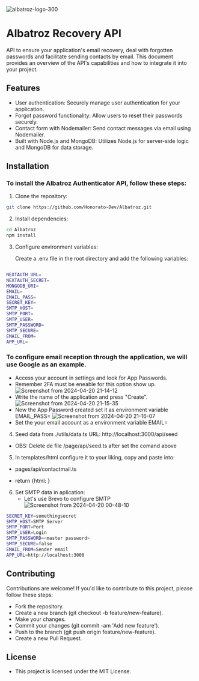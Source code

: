 
![albatroz-logo-300](https://github.com/Honorato-Dev/Albatroz/assets/101150943/e3405d9a-8696-4a93-9207-689f421b0402)


# Albatroz Recovery API


API to ensure your application's email recovery, deal with forgotten passwords and facilitate sending contacts by email. This document provides an overview of the API's capabilities and how to integrate it into your project.

## Features

- User authentication: Securely manage user authentication for your application.
- Forgot password functionality: Allow users to reset their passwords securely.
- Contact form with Nodemailer: Send contact messages via email using Nodemailer.
- Built with Node.js and MongoDB: Utilizes Node.js for server-side logic and MongoDB for data storage.


## Installation

### To install the Albatroz Authenticator API, follow these steps:

1. Clone the repository:

```bash
git clone https://github.com/Honorato-Dev/Albatroz.git
```
2. Install dependencies:
```bash
cd Albatroz
npm install
```
3. Configure environment variables:

   Create a .env file in the root directory and add the following variables:
```bash

NEXTAUTH_URL=
NEXTAUTH_SECRET=
MONGODB_URI=
EMAIL=
EMAIL_PASS=
SECRET_KEY=
SMTP_HOST=
SMTP_PORT=
SMTP_USER=
SMTP_PASSWORD=
SMTP_SECURE=
EMAIL_FROM=
APP_URL=

```
### To configure email reception through the application, we will use Google as an example.
   - Access your account in settings and look for App Passwords.
   - Remember 2FA must be eneable for this option show up.
    ![Screenshot from 2024-04-20 21-14-12](https://github.com/Honorato-Dev/crud-angular-spring/assets/101150943/7cf4c9f4-7435-4339-a35f-b202a30553ba)
   - Write the name of the application and press "Create".
    ![Screenshot from 2024-04-20 21-15-35](https://github.com/Honorato-Dev/crud-angular-spring/assets/101150943/86851a68-d2d4-447a-8e40-09ed3fbe9922)
   - Now the App Password created set it as environment variable EMAIL_PASS= 
    ![Screenshot from 2024-04-20 21-16-07](https://github.com/Honorato-Dev/crud-angular-spring/assets/101150943/4ae072fa-0468-4c2b-9232-118b0b4384a1)
   - Set the your email account as a environment variable EMAIL=

4. Seed data from ./utils/data.ts
 URL: http://localhost:3000/api/seed
 - OBS: Delete de file /page/api/seed.ts   after set the comand above

 
5. In templates/html configure it to your liking, copy and paste into:
 - pages/api/contactmail.ts

 -  return {html: <Content>}

6. Set SMTP data in aplication:
   - Let's use Brevo to configure SMTP
    ![Screenshot from 2024-04-20 00-48-10](https://github.com/Honorato-Dev/tech-quiz/assets/101150943/a48ffb84-60fa-4bc2-afd4-aaf72678a4c0)

```bash
SECRET_KEY=somethingsecret
SMTP_HOST=SMTP Server
SMTP_PORT=Port
SMTP_USER=Login
SMTP_PASSWORD=<master password>
SMTP_SECURE=false
EMAIL_FROM=Sender email
APP_URL=http://localhost:3000
```

## Contributing

  Contributions are welcome! If you'd like to contribute to this project, please follow these steps:

   -  Fork the repository.
   - Create a new branch (git checkout -b feature/new-feature).
   -  Make your changes.
   -  Commit your changes (git commit -am 'Add new feature').
   -  Push to the branch (git push origin feature/new-feature).
   -  Create a new Pull Request.

## License

 - This project is licensed under the MIT License.
